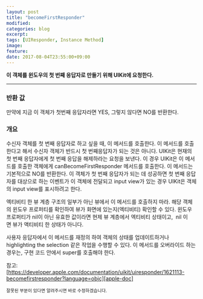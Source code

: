 ```yaml
---
layout: post
title: "becomeFirstResponder"
modified:
categories: blog
excerpt:
tags: [UIResponder, Instance Method]
image:
feature:
date: 2017-08-04T23:55:00+09:00
---
```


**이 객체를 윈도우의 첫 번째 응답자로 만들기 위해 UIKit에 요청한다.**

---

### 반환 값
만약에 지금 이 객체가 첫번째 응답자라면 YES, 그렇지 않다면 NO를 반환한다.

### 개요
수신자 객체를 첫 번째 응답자로 하고 싶을 때, 이 메서드를 호출한다. 이 메서드를 호출한다고 해서 수신자 객체가 반드시 첫 번째응답자가 되는 것은 아니다. UIKit은 현재의 첫 번째 응답자에게 첫 번째 응답을 해제하라는 요청을 보낸다. 이 경우 UIKit은 이 메서드를 호출한 객체에게 canBecomeFirstResponder 메서드를 호출한다. 이 메서드는 기본적으로 NO를 반환한다. 이 객체가 첫 번째 응답자가 되는 데 성공하면 첫 번째 응답자를 대상으로 하는 이벤트가 이 객체에 전달되고 input view가 있는 경우 UIKit은 객체의 input view를 표시하려고 한다.

엑티비티 한 뷰 계층 구조의 일부가 아닌 뷰에서 이 메서드를 호출하지 마라. 해당 객체의 윈도우 프로퍼티를 확인하여 뷰가 화면에 있는지(엑티비티) 확인할 수 있다. 윈도우 프로퍼티가 nil이 아닌 유효한 값이라면 현제 뷰 계층에서 엑티비티 상태이고,  nil 이면 뷰가 액티비티 한 상태가 아니다.

사용자 응답자에서 이 메서드를 재정의 하여 객체의 상태를 업데이트하거나 highlighting the selection 같은 작업을 수행할 수 있다. 이 메서드를 오버라이드 하는 경우는, 구현 코드 안에서 super를 호출해야 한다.

참고: [https://developer.apple.com/documentation/uikit/uiresponder/1621113-becomefirstresponder?language=objc][apple-doc]

<sub>잘못된 부분이 있다면 알려주시면 바로 수정하겠습니다.</sub>

[apple-doc]: https://developer.apple.com/documentation/uikit/uiresponder/1621113-becomefirstresponder?language=objc